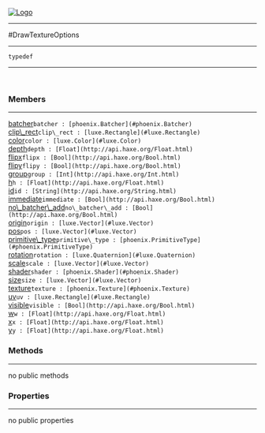 
[![Logo](../../../images/logo.png)](../../../api/index.html)

---



#DrawTextureOptions



---

`typedef`
<span class="meta">

</span>


---

&nbsp;
&nbsp;

<h3>Members</h3> <hr/><span class="member apipage">
            <a name="batcher"><a class="lift" href="#batcher">batcher</a></a><code class="signature apipage">batcher : [phoenix.Batcher](#phoenix.Batcher)</code><br/></span>
        <span class="small_desc_flat"></span><span class="member apipage">
            <a name="clip_rect"><a class="lift" href="#clip_rect">clip\_rect</a></a><code class="signature apipage">clip\_rect : [luxe.Rectangle](#luxe.Rectangle)</code><br/></span>
        <span class="small_desc_flat"></span><span class="member apipage">
            <a name="color"><a class="lift" href="#color">color</a></a><code class="signature apipage">color : [luxe.Color](#luxe.Color)</code><br/></span>
        <span class="small_desc_flat"></span><span class="member apipage">
            <a name="depth"><a class="lift" href="#depth">depth</a></a><code class="signature apipage">depth : [Float](http://api.haxe.org/Float.html)</code><br/></span>
        <span class="small_desc_flat"></span><span class="member apipage">
            <a name="flipx"><a class="lift" href="#flipx">flipx</a></a><code class="signature apipage">flipx : [Bool](http://api.haxe.org/Bool.html)</code><br/></span>
        <span class="small_desc_flat"></span><span class="member apipage">
            <a name="flipy"><a class="lift" href="#flipy">flipy</a></a><code class="signature apipage">flipy : [Bool](http://api.haxe.org/Bool.html)</code><br/></span>
        <span class="small_desc_flat"></span><span class="member apipage">
            <a name="group"><a class="lift" href="#group">group</a></a><code class="signature apipage">group : [Int](http://api.haxe.org/Int.html)</code><br/></span>
        <span class="small_desc_flat"></span><span class="member apipage">
            <a name="h"><a class="lift" href="#h">h</a></a><code class="signature apipage">h : [Float](http://api.haxe.org/Float.html)</code><br/></span>
        <span class="small_desc_flat"></span><span class="member apipage">
            <a name="id"><a class="lift" href="#id">id</a></a><code class="signature apipage">id : [String](http://api.haxe.org/String.html)</code><br/></span>
        <span class="small_desc_flat"></span><span class="member apipage">
            <a name="immediate"><a class="lift" href="#immediate">immediate</a></a><code class="signature apipage">immediate : [Bool](http://api.haxe.org/Bool.html)</code><br/></span>
        <span class="small_desc_flat"></span><span class="member apipage">
            <a name="no_batcher_add"><a class="lift" href="#no_batcher_add">no\_batcher\_add</a></a><code class="signature apipage">no\_batcher\_add : [Bool](http://api.haxe.org/Bool.html)</code><br/></span>
        <span class="small_desc_flat"></span><span class="member apipage">
            <a name="origin"><a class="lift" href="#origin">origin</a></a><code class="signature apipage">origin : [luxe.Vector](#luxe.Vector)</code><br/></span>
        <span class="small_desc_flat"></span><span class="member apipage">
            <a name="pos"><a class="lift" href="#pos">pos</a></a><code class="signature apipage">pos : [luxe.Vector](#luxe.Vector)</code><br/></span>
        <span class="small_desc_flat"></span><span class="member apipage">
            <a name="primitive_type"><a class="lift" href="#primitive_type">primitive\_type</a></a><code class="signature apipage">primitive\_type : [phoenix.PrimitiveType](#phoenix.PrimitiveType)</code><br/></span>
        <span class="small_desc_flat"></span><span class="member apipage">
            <a name="rotation"><a class="lift" href="#rotation">rotation</a></a><code class="signature apipage">rotation : [luxe.Quaternion](#luxe.Quaternion)</code><br/></span>
        <span class="small_desc_flat"></span><span class="member apipage">
            <a name="scale"><a class="lift" href="#scale">scale</a></a><code class="signature apipage">scale : [luxe.Vector](#luxe.Vector)</code><br/></span>
        <span class="small_desc_flat"></span><span class="member apipage">
            <a name="shader"><a class="lift" href="#shader">shader</a></a><code class="signature apipage">shader : [phoenix.Shader](#phoenix.Shader)</code><br/></span>
        <span class="small_desc_flat"></span><span class="member apipage">
            <a name="size"><a class="lift" href="#size">size</a></a><code class="signature apipage">size : [luxe.Vector](#luxe.Vector)</code><br/></span>
        <span class="small_desc_flat"></span><span class="member apipage">
            <a name="texture"><a class="lift" href="#texture">texture</a></a><code class="signature apipage">texture : [phoenix.Texture](#phoenix.Texture)</code><br/></span>
        <span class="small_desc_flat"></span><span class="member apipage">
            <a name="uv"><a class="lift" href="#uv">uv</a></a><code class="signature apipage">uv : [luxe.Rectangle](#luxe.Rectangle)</code><br/></span>
        <span class="small_desc_flat"></span><span class="member apipage">
            <a name="visible"><a class="lift" href="#visible">visible</a></a><code class="signature apipage">visible : [Bool](http://api.haxe.org/Bool.html)</code><br/></span>
        <span class="small_desc_flat"></span><span class="member apipage">
            <a name="w"><a class="lift" href="#w">w</a></a><code class="signature apipage">w : [Float](http://api.haxe.org/Float.html)</code><br/></span>
        <span class="small_desc_flat"></span><span class="member apipage">
            <a name="x"><a class="lift" href="#x">x</a></a><code class="signature apipage">x : [Float](http://api.haxe.org/Float.html)</code><br/></span>
        <span class="small_desc_flat"></span><span class="member apipage">
            <a name="y"><a class="lift" href="#y">y</a></a><code class="signature apipage">y : [Float](http://api.haxe.org/Float.html)</code><br/></span>
        <span class="small_desc_flat"></span>

<h3>Methods</h3> <hr/>no public methods

<h3>Properties</h3> <hr/>no public properties

&nbsp;
&nbsp;
&nbsp;